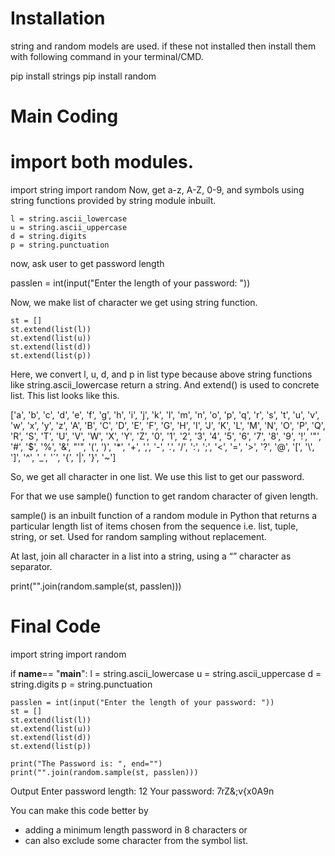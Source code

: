 # Installation
string and random models are used. if these not installed then install them with following command in your terminal/CMD.

pip install strings
pip install random

# Main Coding
# import both modules.

import string
import random
Now, get a-z, A-Z, 0-9, and symbols using string functions provided by string module inbuilt.

    l = string.ascii_lowercase
    u = string.ascii_uppercase
    d = string.digits
    p = string.punctuation

now, ask user to get password length

passlen = int(input("Enter the length of your password: "))

Now, we make list of character we get using string function.

    st = []
    st.extend(list(l))
    st.extend(list(u))
    st.extend(list(d))
    st.extend(list(p))

Here, we convert l, u, d, and p in list type because above string functions like string.ascii_lowercase return a string. And extend() is used to concrete list. This list looks like this.

['a', 'b', 'c', 'd', 'e', 'f', 'g', 'h', 'i', 'j', 'k', 'l', 'm', 'n', 'o', 'p', 'q', 'r', 's', 't', 'u', 'v', 'w', 'x', 'y', 'z', 'A', 'B', 'C', 'D', 'E', 'F', 'G', 'H', 'I', 'J', 'K', 'L', 'M', 'N', 'O', 'P', 'Q', 'R', 'S', 'T', 'U', 'V', 'W', 'X', 'Y', 'Z', '0', '1', '2', '3', '4', '5', '6', '7', '8', '9', '!', '"', '#', '$', '%', '&', "'", '(', ')', '*', '+', ',', '-', '.', '/', ':', ';', '<', '=', '>', '?', '@', '[', '\\', ']', '^', '_', '`', '{', '|', '}', '~']

So, we get all character in one list. We use this list to get our password. 

For that we use sample() function to get random character of given length.

sample() is an inbuilt function of a random module in Python that returns a particular length list of items chosen from the sequence i.e. list, tuple, string, or set. Used for random sampling without replacement.

At last, join all character in a list into a string, using a “” character as separator.

print("".join(random.sample(st, passlen)))

# Final Code
import string
import random

if __name__== "__main__":
    l = string.ascii_lowercase
    u = string.ascii_uppercase
    d = string.digits
    p = string.punctuation


    passlen = int(input("Enter the length of your password: "))
    st = []
    st.extend(list(l))
    st.extend(list(u))
    st.extend(list(d))
    st.extend(list(p))
    
    print("The Password is: ", end="")
    print("".join(random.sample(st, passlen)))
    
Output
Enter password length: 12
Your password: 7rZ&;v{x0A9n

You can  make this code better by 
- adding a minimum length password in 8 characters or 
- can also exclude some character from the symbol list.
